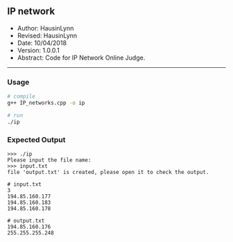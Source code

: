 ## IP network
- Author: HausinLynn
- Revised: HausinLynn
- Date: 10/04/2018
- Version: 1.0.0.1
- Abstract: Code for IP Network Online Judge.

---

### Usage

```bash
# compile
g++ IP_networks.cpp -o ip

# run
./ip
```

### Expected Output

```
>>> ./ip
Please input the file name:
>>> input.txt
file 'output.txt' is created, please open it to check the output.

# input.txt
3
194.85.160.177
194.85.160.183
194.85.160.178

# output.txt
194.85.160.176
255.255.255.248

```
